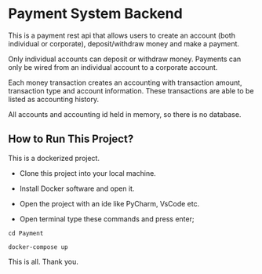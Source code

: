 # Payment System Backend

This is a payment rest api that allows users to create an account (both individual or corporate), deposit/withdraw money and make a payment.

Only individual accounts can deposit or withdraw money. 
Payments can only be wired from an individual account to a corporate account.

Each money transaction creates an accounting with transaction amount, transaction type
and account information. These transactions are able to be listed as accounting history.

All accounts and accounting id held in memory, so there is no database.

## How to Run This Project?

This is a dockerized project.

* Clone this project into your local machine.

* Install Docker software and open it.
* Open the project with an ide like PyCharm, VsCode etc.

* Open terminal type these commands and press enter;
```
cd Payment
```
```
docker-compose up
```

This is all. Thank you.

